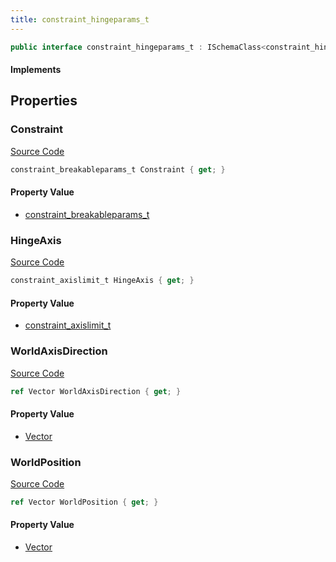```yaml
---
title: constraint_hingeparams_t
---
```


```csharp
public interface constraint_hingeparams_t : ISchemaClass<constraint_hingeparams_t>, ISchemaField, ISchemaClass, INativeHandle
```

#### Implements

## Properties

### Constraint

[Source Code](https://github.com/swiftly-solution/swiftlys2/blob/beta/managed/src/SwiftlyS2.Generated/Schemas/Interfaces/constraint_hingeparams_t.cs#L22)

```csharp
constraint_breakableparams_t Constraint { get; }
```

#### Property Value

- [constraint_breakableparams_t](/docs/api/shared/schemadefinitions/constraint_breakableparams_t)

### HingeAxis

[Source Code](https://github.com/swiftly-solution/swiftlys2/blob/beta/managed/src/SwiftlyS2.Generated/Schemas/Interfaces/constraint_hingeparams_t.cs#L20)

```csharp
constraint_axislimit_t HingeAxis { get; }
```

#### Property Value

- [constraint_axislimit_t](/docs/api/shared/schemadefinitions/constraint_axislimit_t)

### WorldAxisDirection

[Source Code](https://github.com/swiftly-solution/swiftlys2/blob/beta/managed/src/SwiftlyS2.Generated/Schemas/Interfaces/constraint_hingeparams_t.cs#L18)

```csharp
ref Vector WorldAxisDirection { get; }
```

#### Property Value

- [Vector](/docs/api/shared/natives/vector)

### WorldPosition

[Source Code](https://github.com/swiftly-solution/swiftlys2/blob/beta/managed/src/SwiftlyS2.Generated/Schemas/Interfaces/constraint_hingeparams_t.cs#L16)

```csharp
ref Vector WorldPosition { get; }
```

#### Property Value

- [Vector](/docs/api/shared/natives/vector)

